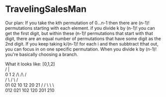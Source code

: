 # TravelingSalesMan

Our plan:
If you take the kth permutation of 0...n-1 then there are (n-1)! permutations
starting with each element.
if you divide k by (n-1)! you can get the first digit, but within these (n-1)! 
permutations that start with that digit, there are an equal number of permutations
that have some digit as the 2nd digit.
If you keep taking k/(n-1)! for each i and then subbtract tthat out, you can
focus in on one specific permutation.
When you divide k by (n-1)! you're basically choosing a branch.

What it looks like:
                              [0,1,2]  
                              /   |    \
                             0    1     2
                            /\    /\    /\
                           /  \  /  \  /  \
                         01   02 10 12 20  21
                         /    /  \  \   \   \
                       012  021  102 120 201 210
